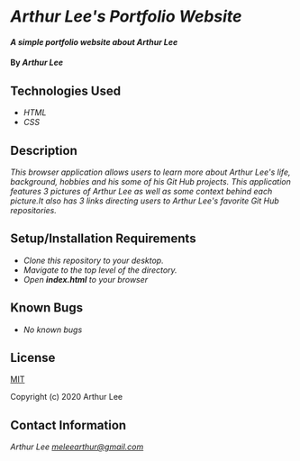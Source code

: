 # _Arthur Lee's Portfolio Website_

#### _A simple portfolio website about Arthur Lee_

#### By _**Arthur Lee**_


## Technologies Used

* _HTML_
* _CSS_

## Description

_This browser application allows users to learn more about Arthur Lee's life, background, hobbies and his some of his Git Hub projects. This application features 3 pictures of Arthur Lee as well as some context behind each picture.It also has 3 links directing users to Arthur Lee's favorite Git Hub repositories._

## Setup/Installation Requirements

* _Clone this repository to your desktop._
* _Mavigate to the top level of the directory._
* _Open **index.html** to your browser_


## Known Bugs

* _No known bugs_

## License

[MIT](https://en.wikipedia.org/wiki/MIT_License)
 
 Copyright (c) 2020 Arthur Lee

## Contact Information

_Arthur Lee [meleearthur@gmail.com](meleearthur@gmail.com)_